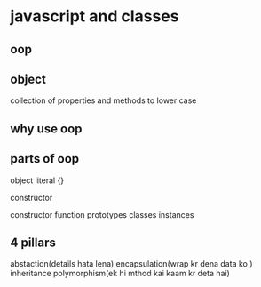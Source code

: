 # javascript and classes
## oop

## object 
collection of properties and methods
to lower case 

## why use oop


## parts of oop 
object literal {}


constructor 

constructor function 
prototypes
classes 
instances



## 4 pillars
abstaction(details hata lena)
encapsulation(wrap kr dena data ko )
inheritance
polymorphism(ek hi mthod kai kaam kr deta hai)
